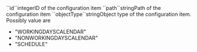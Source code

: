 <tr><td style="padding-left:20px;">``id``</td><td>integer</td><td>ID of the configuration item</td><td></td><td></td></tr>
<tr><td style="padding-left:20px;">``path``</td><td>string<td>Path of the configuration item</td><td></td><td></td></tr>
<tr><td style="padding-left:20px;">``objectType``</td><td>string</td><td>Object type of the configuration item. Possibly value are 
<ul><li>"WORKINGDAYSCALENDAR"</li>
    <li>"NONWORKINGDAYSCALENDAR"</li>
    <li>"SCHEDULE"</li></ul>
</td><td></td><td></td></tr>